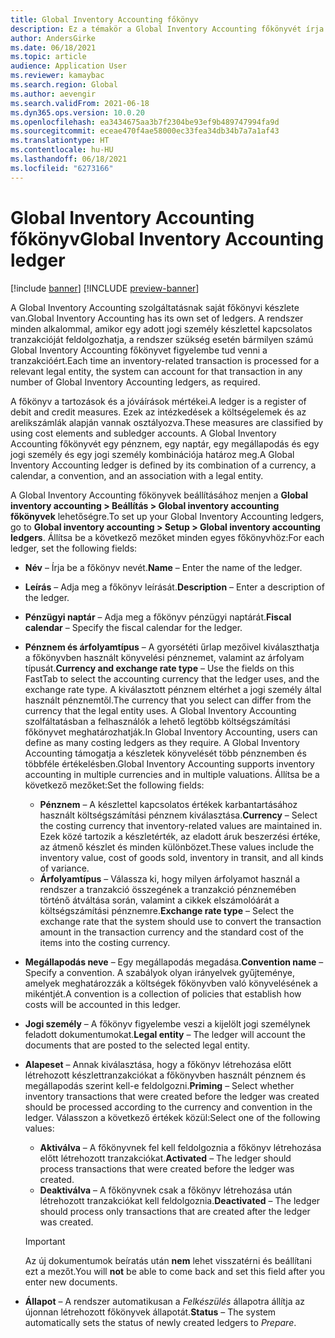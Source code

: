 ```yaml
---
title: Global Inventory Accounting főkönyv
description: Ez a témakör a Global Inventory Accounting főkönyvét írja le, amelyeket egy pénznem, egy naptár, egy megállapodás és egy jogi személy és egy jogi személy kombinációja határoz meg.
author: AndersGirke
ms.date: 06/18/2021
ms.topic: article
audience: Application User
ms.reviewer: kamaybac
ms.search.region: Global
ms.author: aevengir
ms.search.validFrom: 2021-06-18
ms.dyn365.ops.version: 10.0.20
ms.openlocfilehash: ea3434675aa3b7f2304be93ef9b489747994fa9d
ms.sourcegitcommit: eceae470f4ae58000ec33fea34db34b7a7a1af43
ms.translationtype: HT
ms.contentlocale: hu-HU
ms.lasthandoff: 06/18/2021
ms.locfileid: "6273166"
---
```

# <a name="global-inventory-accounting-ledger"></a><span data-ttu-id="c53b4-103">Global Inventory Accounting főkönyv</span><span class="sxs-lookup"><span data-stu-id="c53b4-103">Global Inventory Accounting ledger</span></span>

[!include [banner](../includes/banner.md)]
[!INCLUDE [preview-banner](../includes/preview-banner.md)]

<span data-ttu-id="c53b4-104">A Global Inventory Accounting szolgáltatásnak saját főkönyvi készlete van.</span><span class="sxs-lookup"><span data-stu-id="c53b4-104">Global Inventory Accounting has its own set of ledgers.</span></span> <span data-ttu-id="c53b4-105">A rendszer minden alkalommal, amikor egy adott jogi személy készlettel kapcsolatos tranzakcióját feldolgozhatja, a rendszer szükség esetén bármilyen számú Global Inventory Accounting főkönyvet figyelembe tud venni a tranzakcióért.</span><span class="sxs-lookup"><span data-stu-id="c53b4-105">Each time an inventory-related transaction is processed for a relevant legal entity, the system can account for that transaction in any number of Global Inventory Accounting ledgers, as required.</span></span>

<span data-ttu-id="c53b4-106">A főkönyv a tartozások és a jóváírások mértékei.</span><span class="sxs-lookup"><span data-stu-id="c53b4-106">A ledger is a register of debit and credit measures.</span></span> <span data-ttu-id="c53b4-107">Ezek az intézkedések a költségelemek és az arelikszámlák alapján vannak osztályozva.</span><span class="sxs-lookup"><span data-stu-id="c53b4-107">These measures are classified by using cost elements and subledger accounts.</span></span> <span data-ttu-id="c53b4-108">A Global Inventory Accounting főkönyvét egy pénznem, egy naptár, egy megállapodás és egy jogi személy és egy jogi személy kombinációja határoz meg.</span><span class="sxs-lookup"><span data-stu-id="c53b4-108">A Global Inventory Accounting ledger is defined by its combination of a currency, a calendar, a convention, and an association with a legal entity.</span></span>

<span data-ttu-id="c53b4-109">A Global Inventory Accounting főkönyvek beállításához menjen a **Global inventory accounting \> Beállítás \> Global inventory accounting főkönyvek** lehetőségre.</span><span class="sxs-lookup"><span data-stu-id="c53b4-109">To set up your Global Inventory Accounting ledgers, go to **Global inventory accounting \> Setup \> Global inventory accounting ledgers**.</span></span> <span data-ttu-id="c53b4-110">Állítsa be a következő mezőket minden egyes főkönyvhöz:</span><span class="sxs-lookup"><span data-stu-id="c53b4-110">For each ledger, set the following fields:</span></span>

- <span data-ttu-id="c53b4-111">**Név** – Írja be a főkönyv nevét.</span><span class="sxs-lookup"><span data-stu-id="c53b4-111">**Name** – Enter the name of the ledger.</span></span>
- <span data-ttu-id="c53b4-112">**Leírás** – Adja meg a főkönyv leírását.</span><span class="sxs-lookup"><span data-stu-id="c53b4-112">**Description** – Enter a description of the ledger.</span></span>
- <span data-ttu-id="c53b4-113">**Pénzügyi naptár** – Adja meg a főkönyv pénzügyi naptárát.</span><span class="sxs-lookup"><span data-stu-id="c53b4-113">**Fiscal calendar** – Specify the fiscal calendar for the ledger.</span></span>
- <span data-ttu-id="c53b4-114">**Pénznem és árfolyamtípus** – A gyorsététi űrlap mezőivel kiválaszthatja a főkönyvben használt könyvelési pénznemet, valamint az árfolyam típusát.</span><span class="sxs-lookup"><span data-stu-id="c53b4-114">**Currency and exchange rate type** – Use the fields on this FastTab to select the accounting currency that the ledger uses, and the exchange rate type.</span></span> <span data-ttu-id="c53b4-115">A kiválasztott pénznem eltérhet a jogi személy által használt pénznemtől.</span><span class="sxs-lookup"><span data-stu-id="c53b4-115">The currency that you select can differ from the currency that the legal entity uses.</span></span> <span data-ttu-id="c53b4-116">A Global Inventory Accounting szolfáltatásban a felhasználók a lehető legtöbb költségszámítási főkönyvet meghatározhatják.</span><span class="sxs-lookup"><span data-stu-id="c53b4-116">In Global Inventory Accounting, users can define as many costing ledgers as they require.</span></span> <span data-ttu-id="c53b4-117">A Global Inventory Accounting támogatja a készletek könyvelését több pénznemben és többféle értékelésben.</span><span class="sxs-lookup"><span data-stu-id="c53b4-117">Global Inventory Accounting supports inventory accounting in multiple currencies and in multiple valuations.</span></span> <span data-ttu-id="c53b4-118">Állítsa be a következő mezőket:</span><span class="sxs-lookup"><span data-stu-id="c53b4-118">Set the following fields:</span></span>

    - <span data-ttu-id="c53b4-119">**Pénznem** – A készlettel kapcsolatos értékek karbantartásához használt költségszámítási pénznem kiválasztása.</span><span class="sxs-lookup"><span data-stu-id="c53b4-119">**Currency** – Select the costing currency that inventory-related values are maintained in.</span></span> <span data-ttu-id="c53b4-120">Ezek közé tartozik a készletérték, az eladott áruk beszerzési értéke, az átmenő készlet és minden különbözet.</span><span class="sxs-lookup"><span data-stu-id="c53b4-120">These values include the inventory value, cost of goods sold, inventory in transit, and all kinds of variance.</span></span>
    - <span data-ttu-id="c53b4-121">**Árfolyamtípus** – Válassza ki, hogy milyen árfolyamot használ a rendszer a tranzakció összegének a tranzakció pénznemében történő átváltása során, valamint a cikkek elszámolóárát a költségszámítási pénznemre.</span><span class="sxs-lookup"><span data-stu-id="c53b4-121">**Exchange rate type** – Select the exchange rate that the system should use to convert the transaction amount in the transaction currency and the standard cost of the items into the costing currency.</span></span>

- <span data-ttu-id="c53b4-122">**Megállapodás neve** – Egy megállapodás megadása.</span><span class="sxs-lookup"><span data-stu-id="c53b4-122">**Convention name** – Specify a convention.</span></span> <span data-ttu-id="c53b4-123">A szabályok olyan irányelvek gyűjteménye, amelyek meghatározzák a költségek főkönyvben való könyvelésének a mikéntjét.</span><span class="sxs-lookup"><span data-stu-id="c53b4-123">A convention is a collection of policies that establish how costs will be accounted in this ledger.</span></span>
- <span data-ttu-id="c53b4-124">**Jogi személy** – A főkönyv figyelembe veszi a kijelölt jogi személynek feladott dokumentumokat.</span><span class="sxs-lookup"><span data-stu-id="c53b4-124">**Legal entity** – The ledger will account the documents that are posted to the selected legal entity.</span></span>
- <span data-ttu-id="c53b4-125">**Alapeset** – Annak kiválasztása, hogy a főkönyv létrehozása előtt létrehozott készlettranzakciókat a főkönyvben használt pénznem és megállapodás szerint kell-e feldolgozni.</span><span class="sxs-lookup"><span data-stu-id="c53b4-125">**Priming** – Select whether inventory transactions that were created before the ledger was created should be processed according to the currency and convention in the ledger.</span></span> <span data-ttu-id="c53b4-126">Válasszon a következő értékek közül:</span><span class="sxs-lookup"><span data-stu-id="c53b4-126">Select one of the following values:</span></span>

    - <span data-ttu-id="c53b4-127">**Aktiválva** – A főkönyvnek fel kell feldolgoznia a főkönyv létrehozása előtt létrehozott tranzakciókat.</span><span class="sxs-lookup"><span data-stu-id="c53b4-127">**Activated** – The ledger should process transactions that were created before the ledger was created.</span></span>
    - <span data-ttu-id="c53b4-128">**Deaktiválva** – A főkönyvnek csak a főkönyv létrehozása után létrehozott tranzakciókat kell feldolgoznia.</span><span class="sxs-lookup"><span data-stu-id="c53b4-128">**Deactivated** – The ledger should process only transactions that are created after the ledger was created.</span></span>

    > [!IMPORTANT]
    > <span data-ttu-id="c53b4-129">Az új dokumentumok beíratás után **nem** lehet visszatérni és beállítani ezt a mezőt.</span><span class="sxs-lookup"><span data-stu-id="c53b4-129">You will **not** be able to come back and set this field after you enter new documents.</span></span>

- <span data-ttu-id="c53b4-130">**Állapot** – A rendszer automatikusan a *Felkészülés* állapotra állítja az újonnan létrehozott főkönyvek állapotát.</span><span class="sxs-lookup"><span data-stu-id="c53b4-130">**Status** – The system automatically sets the status of newly created ledgers to *Prepare*.</span></span>
